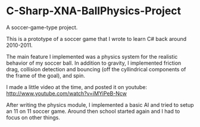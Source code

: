 C-Sharp-XNA-BallPhysics-Project
===============================

A soccer-game-type project.

This is a prototype of a soccer game that I wrote to learn C# back around 2010-2011.

The main feature I implemented was a physics system for the realistic behavior of my soccer ball.
In addition to gravity, I implemented friction drag, collision detection and bouncing (off the
cyllindrical components of the frame of the goal), and spin.

I made a little video at the time, and posted it on youtube:
http://www.youtube.com/watch?v=iMYiPeB-Ncw

After writing the physics module, I implemented a basic AI and tried to setup an 11 on 11 soccer game.
Around then school started again and I had to focus on other things.

